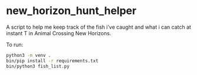 # new_horizon_hunt_helper

A script to help me keep track of the fish i've caught and what i can catch at instant T in Animal Crossing New Horizons.

To run:

```sh
python3 -m venv .
bin/pip install -r requirements.txt
bin/python3 fish_list.py
```
